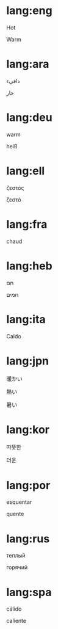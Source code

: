 # lang:eng

Hot

Warm

# lang:ara

دافيء

حار

# lang:deu

warm

heiß

# lang:ell

ζεστός

ζεστό

# lang:fra

chaud

# lang:heb

חם

חמים

# lang:ita

Caldo

# lang:jpn

暖かい

熱い

暑い

# lang:kor

따뜻한

더운

# lang:por

esquentar

quente

# lang:rus

теплый

горячий

# lang:spa

cálido

caliente